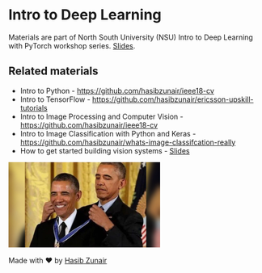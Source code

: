 # Intro to Deep Learning

Materials are part of North South University (NSU) Intro to Deep Learning with PyTorch workshop series. [Slides](https://docs.google.com/presentation/d/12g8xcVWzFciWhhDCNo6SHZxYXJlZVoHtz2Bb2U_2WBE/edit?usp=sharing).

## Related materials
* Intro to Python - https://github.com/hasibzunair/ieee18-cv
* Intro to TensorFlow - https://github.com/hasibzunair/ericsson-upskill-tutorials
* Intro to Image Processing and Computer Vision - https://github.com/hasibzunair/ieee18-cv
* Intro to Image Classification with Python and Keras - https://github.com/hasibzunair/whats-image-classifcation-really
* How to get started building vision systems - [Slides](https://docs.google.com/presentation/d/1qv7Lww9C9xgydvIYxzPBvugvEHsWnYYLyblXuP1HcPc/edit?usp=sharing)

<img src="./media/meme.jpeg" width="300">

Made with ❤️ by [Hasib Zunair](https://hasibzunair.github.io/)
